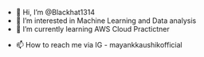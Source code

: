 - 👋 Hi, I’m @Blackhat1314
- 👀 I’m interested in Machine Learning and Data analysis
- 🌱 I’m currently learning AWS Cloud Practictner
<!-- - 💞️ I’m looking to collaborate on ... -->
- 📫 How to reach me via IG - mayankkaushikofficial

<!---
Blackhat1314/Blackhat1314 is a ✨ special ✨ repository because its `README.md` (this file) appears on your GitHub profile.
You can click the Preview link to take a look at your changes.
--->
